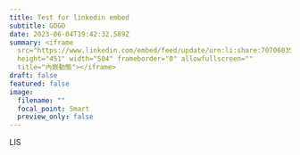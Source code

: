 ```yaml
---
title: Test for linkedin embed
subtitle: GOGO
date: 2023-06-04T19:42:32.589Z
summary: <iframe
  src="https://www.linkedin.com/embed/feed/update/urn:li:share:7070603515408121856"
  height="451" width="504" frameborder="0" allowfullscreen=""
  title="內嵌動態"></iframe>
draft: false
featured: false
image:
  filename: ""
  focal_point: Smart
  preview_only: false
---
```

LIS